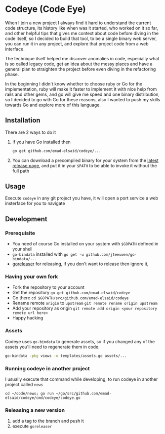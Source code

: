 # Codeye (Code Eye)

When I join a new project I always find it hard to understand the current code
structure, its history like when was it started, who worked on it so far, and
other helpful tips that gives me context about code before diving in the code
itself, so I decided to build that tool, to be a single binary web server, you
can run it in any project, and explore that project code from a web interface.

The technique itself helped me discover anomalies in code, especially what is so
called legacy code, get an idea about the messy places and have a general plan
to straighten the project before even diving in the refactoring phase.

In the beginning I didn't know whether to choose ruby or Go for the
implementation, ruby will make it faster to implement it with nice help from
rails and other gems, and go will give me speed and one binary distribution, so
I decided to go with Go for these reasons, also I wanted to push my skills
towards Go and explore more of this language.

## Installation

There are 2 ways to do it

1. If you have Go installed then

    ```bash
    go get github.com/emad-elsaid/codeye/...
    ```

2. You can download a precompiled binary for your system from the [latest
   release page](https://github.com/emad-elsaid/codeye/releases/latest), and put
   it in your `$PATH` to be able to invoke it without the full path

## Usage

Execute `codeye` in any git project you have, it will open a port service a web insterface for you to navigate

## Development

### Prerequisite

* You need of course Go installed on your system with `$GOPATH` defined in your shell
* `go-bindata` installed with `go get -u github.com/jteeuwen/go-bindata/...`
* [goreleaser](https://goreleaser.com/) for releasing, if you don't want to release then ignore it,

### Having your own fork

* Fork the repository to your account
* Get the repository `go get github.com/emad-elsaid/codeye`
* Go there `cd $GOPATH/src/github.com/emad-elsaid/codeye`
* Rename remote `origin` to `upstream` `git remote rename origin upstream`
* Add your repository as origin `git remote add origin <your repository remote url here>`
* Happy hacking

### Assets

Codeye uses `go-bindata` to generate assets, so if you changed any of the assets you'll need to regenerate them in code.

```bash
go-bindata -pkg views -o templates/assets.go assets/...
```


### Running codeye in another project

I usually execute that command while developing, to run codeye in another project called `news`

```shell
cd ~/code/news; go run ~/go/src/github.com/emad-elsaid/codeye/cmd/codeye/codeye.go
```

### Releasing a new version

1. add a tag to the branch and push it
2. execute `goreleaser`
